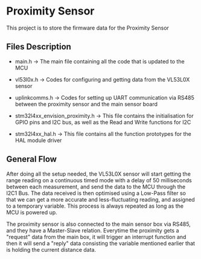 # Proximity Sensor

This project is to store the firmware data for the Proximity Sensor

## Files Description

-  main.h -> The main file containing all the code that is updated to the MCU

-  vl53l0x.h -> Codes for configuring and getting data from the VL53L0X sensor

-  uplinkcomms.h -> Codes for setting up UART communication via RS485 between the
   proximity sensor and the main sensor board

-  stm32l4xx_envision_proximity.h -> This file contains the initialisation for GPIO
   pins and I2C bus, as well as the Read and Write functions for I2C

-  stm32l4xx_hal.h -> This file contains all the function prototypes for the HAL
   module driver

## General Flow

After doing all the setup needed, the VL53L0X sensor will start getting the range reading on a continuous timed mode with a delay of 50 milliseconds between each measurement, and send the data to the MCU through the I2C1 Bus. The data received is then optimised using a Low-Pass filter so that we can get a more accurate and less-fluctuating reading, and assigned to a temporary variable. This process is always repeated as long as the MCU is powered up.

The proximity sensor is also connected to the main sensor box via RS485, and they have a Master-Slave relation. Everytime the proximity gets a "request" data from the main box, it will trigger an interrupt function and then it will send a "reply" data consisting the variable mentioned earlier that is holding the current distance data.

